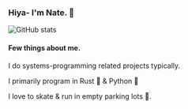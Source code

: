 

### Hiya- I'm Nate. 📨



![GitHub stats](https://github-readme-stats.vercel.app/api?username=justnat3&show_icons=true)  



#### Few things about me.

I do systems-programming related projects typically.

I primarily program in Rust 🦀 & Python 🐍

I love to skate & run in empty parking lots 🚗.
